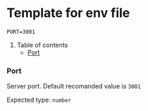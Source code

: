 # Template for env file

```
PORT=3001
```

1. Table of contents
   - [Port](#port)

### Port

Server port. Default recomanded value is `3001`

Expected type: `number`
